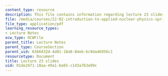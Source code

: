 ```yaml
---
content_type: resource
description: This file contains information regarding lecture 23 slides
file: /media/courses/22-02-introduction-to-applied-nuclear-physics-spring-2012/01de247118aa49a1be65c143a763e99c_MIT22_02S12_lec23.pdf
file_type: application/pdf
learning_resource_types:
- Lecture Notes
ocw_type: OCWFile
parent_title: Lecture Notes
parent_type: CourseSection
parent_uid: 6366432d-4d81-18a0-84eb-bc9da46956c1
resourcetype: Document
title: Lecture 23 slides
uid: 01de2471-18aa-49a1-be65-c143a763e99c
---
```

